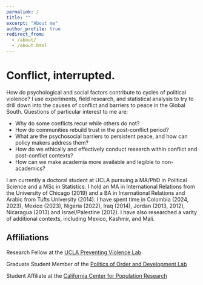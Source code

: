 ```yaml
---
permalink: /
title: ""
excerpt: "About me"
author_profile: true
redirect_from: 
  - /about/
  - /about.html
---
```


# Conflict, interrupted.

How do psychological and social factors contribute to cycles of political violence? I use experiments, field research, and statistical analysis to try to drill down into the causes of conflict and barriers to peace in the Global South. Questions of particular interest to me are:

- Why do some conflicts recur while others do not?
- How do communities rebuild trust in the post-conflict period? 
- What are the psychosocial barriers to persistent peace, and how can policy makers address them?
- How do we ethically and effectively conduct research within conflict and post-conflict contexts?
- How can we make academia more available and legible to non-academics?

I am currently a doctoral student at UCLA pursuing a MA/PhD in Political Science and a MSc in Statistics. I hold an MA in International Relations from the University of Chicago (2019) and a BA in International Relations and Arabic from Tufts University (2014). I have spent time in Colombia (2024, 2023), Mexico (2023), Nigeria (2022), Iraq (2014), Jordan (2013, 2012), Nicaragua (2013) and Israel/Palestine (2012). I have also researched a varity of additional contexts, including Mexico, Kashmir, and Mali.

## Affiliations

Research Fellow at the [UCLA Preventing Violence Lab](https://preventingviolencelab.org/)

Graduate Student Member of the [Politics of Order and Development Lab](https://pod.polisci.ucla.edu/)

Student Affiliate at the [California Center for Population Research](https://www.ccpr.ucla.edu/)







